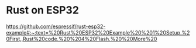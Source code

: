 # Rust on ESP32

https://github.com/espressif/rust-esp32-example#:~:text=%20Rust%20ESP32%20Example%20%201%20Setup.%20First,,Rust%20code.%20%204%20Flash.%20%20More%20

